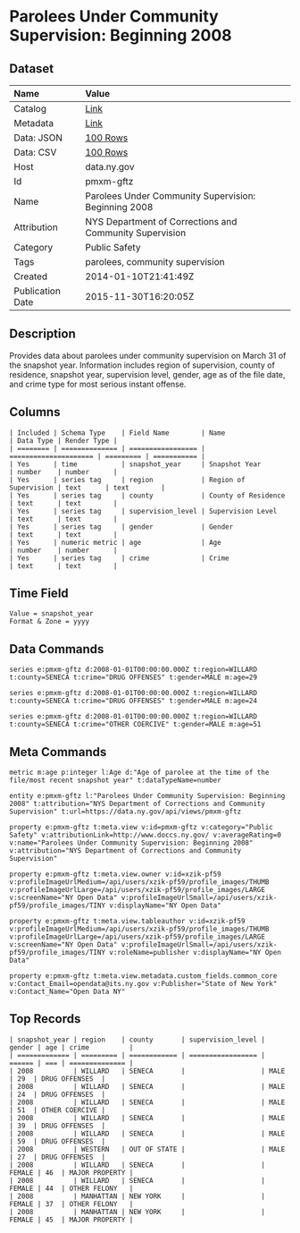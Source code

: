 # Parolees Under Community Supervision: Beginning 2008

## Dataset

| Name | Value |
| :--- | :---- |
| Catalog | [Link](https://catalog.data.gov/dataset/parolees-under-community-supervision-beginning-2008) |
| Metadata | [Link](https://data.ny.gov/api/views/pmxm-gftz) |
| Data: JSON | [100 Rows](https://data.ny.gov/api/views/pmxm-gftz/rows.json?max_rows=100) |
| Data: CSV | [100 Rows](https://data.ny.gov/api/views/pmxm-gftz/rows.csv?max_rows=100) |
| Host | data.ny.gov |
| Id | pmxm-gftz |
| Name | Parolees Under Community Supervision: Beginning 2008 |
| Attribution | NYS Department of Corrections and Community Supervision |
| Category | Public Safety |
| Tags | parolees, community supervision |
| Created | 2014-01-10T21:41:49Z |
| Publication Date | 2015-11-30T16:20:05Z |

## Description

Provides data about parolees under community supervision on March 31 of the snapshot year. Information includes region of supervision, county of residence, snapshot year, supervision level, gender, age as of the file date, and crime type for most serious instant offense.

## Columns

```ls
| Included | Schema Type    | Field Name        | Name                  | Data Type | Render Type |
| ======== | ============== | ================= | ===================== | ========= | =========== |
| Yes      | time           | snapshot_year     | Snapshot Year         | number    | number      |
| Yes      | series tag     | region            | Region of Supervision | text      | text        |
| Yes      | series tag     | county            | County of Residence   | text      | text        |
| Yes      | series tag     | supervision_level | Supervision Level     | text      | text        |
| Yes      | series tag     | gender            | Gender                | text      | text        |
| Yes      | numeric metric | age               | Age                   | number    | number      |
| Yes      | series tag     | crime             | Crime                 | text      | text        |
```

## Time Field

```ls
Value = snapshot_year
Format & Zone = yyyy
```

## Data Commands

```ls
series e:pmxm-gftz d:2008-01-01T00:00:00.000Z t:region=WILLARD t:county=SENECA t:crime="DRUG OFFENSES" t:gender=MALE m:age=29

series e:pmxm-gftz d:2008-01-01T00:00:00.000Z t:region=WILLARD t:county=SENECA t:crime="DRUG OFFENSES" t:gender=MALE m:age=24

series e:pmxm-gftz d:2008-01-01T00:00:00.000Z t:region=WILLARD t:county=SENECA t:crime="OTHER COERCIVE" t:gender=MALE m:age=51
```

## Meta Commands

```ls
metric m:age p:integer l:Age d:"Age of parolee at the time of the file/most recent snapshot year" t:dataTypeName=number

entity e:pmxm-gftz l:"Parolees Under Community Supervision: Beginning 2008" t:attribution="NYS Department of Corrections and Community Supervision" t:url=https://data.ny.gov/api/views/pmxm-gftz

property e:pmxm-gftz t:meta.view v:id=pmxm-gftz v:category="Public Safety" v:attributionLink=http://www.doccs.ny.gov/ v:averageRating=0 v:name="Parolees Under Community Supervision: Beginning 2008" v:attribution="NYS Department of Corrections and Community Supervision"

property e:pmxm-gftz t:meta.view.owner v:id=xzik-pf59 v:profileImageUrlMedium=/api/users/xzik-pf59/profile_images/THUMB v:profileImageUrlLarge=/api/users/xzik-pf59/profile_images/LARGE v:screenName="NY Open Data" v:profileImageUrlSmall=/api/users/xzik-pf59/profile_images/TINY v:displayName="NY Open Data"

property e:pmxm-gftz t:meta.view.tableauthor v:id=xzik-pf59 v:profileImageUrlMedium=/api/users/xzik-pf59/profile_images/THUMB v:profileImageUrlLarge=/api/users/xzik-pf59/profile_images/LARGE v:screenName="NY Open Data" v:profileImageUrlSmall=/api/users/xzik-pf59/profile_images/TINY v:roleName=publisher v:displayName="NY Open Data"

property e:pmxm-gftz t:meta.view.metadata.custom_fields.common_core v:Contact_Email=opendata@its.ny.gov v:Publisher="State of New York" v:Contact_Name="Open Data NY"
```

## Top Records

```ls
| snapshot_year | region    | county       | supervision_level | gender | age | crime          | 
| ============= | ========= | ============ | ================= | ====== | === | ============== | 
| 2008          | WILLARD   | SENECA       |                   | MALE   | 29  | DRUG OFFENSES  | 
| 2008          | WILLARD   | SENECA       |                   | MALE   | 24  | DRUG OFFENSES  | 
| 2008          | WILLARD   | SENECA       |                   | MALE   | 51  | OTHER COERCIVE | 
| 2008          | WILLARD   | SENECA       |                   | MALE   | 39  | DRUG OFFENSES  | 
| 2008          | WILLARD   | SENECA       |                   | MALE   | 59  | DRUG OFFENSES  | 
| 2008          | WESTERN   | OUT OF STATE |                   | MALE   | 27  | DRUG OFFENSES  | 
| 2008          | WILLARD   | SENECA       |                   | FEMALE | 46  | MAJOR PROPERTY | 
| 2008          | WILLARD   | SENECA       |                   | FEMALE | 44  | OTHER FELONY   | 
| 2008          | MANHATTAN | NEW YORK     |                   | FEMALE | 37  | OTHER FELONY   | 
| 2008          | MANHATTAN | NEW YORK     |                   | FEMALE | 45  | MAJOR PROPERTY | 
```